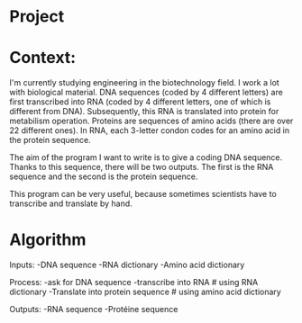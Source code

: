 # Project

# Context:

I'm currently studying engineering in the biotechnology field.
I work a lot with biological material. DNA sequences (coded by 4 different letters) are first transcribed into RNA (coded by 4 different letters, one of which is different from DNA). Subsequently, this RNA is translated into protein for metabilism operation. 
Proteins are sequences of amino acids (there are over 22 different ones).
In RNA, each 3-letter condon codes for an amino acid in the protein sequence.

The aim of the program I want to write is to give a coding DNA sequence.
Thanks to this sequence, there will be two outputs.
The first is the RNA sequence and the second is the protein sequence.

This program can be very useful, because sometimes scientists have to transcribe and translate by hand.


# Algorithm

Inputs:
-DNA sequence
-RNA dictionary
-Amino acid dictionary

Process:
-ask for DNA sequence
-transcribe into RNA # using RNA dictionary
-Translate into protein sequence # using amino acid dictionary

Outputs:
-RNA sequence
-Protéine sequence

